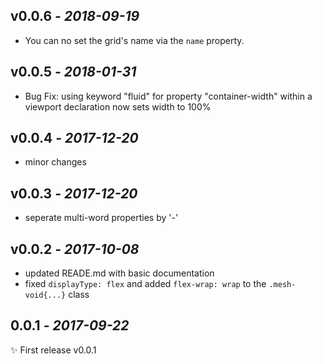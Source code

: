 ## **v0.0.6** _- 2018-09-19_

- You can no set the grid's name via the `name` property.

## **v0.0.5** _- 2018-01-31_

- Bug Fix: using keyword "fluid" for property "container-width" within a viewport declaration now sets width to 100%

## **v0.0.4** _- 2017-12-20_

- minor changes

## **v0.0.3** _- 2017-12-20_

- seperate multi-word properties by '-'

## **v0.0.2** _- 2017-10-08_

- updated READE.md with basic documentation
- fixed `displayType: flex` and added `flex-wrap: wrap` to the `.mesh-void{...}` class

## **0.0.1** _- 2017-09-22_

✨ First release v0.0.1
